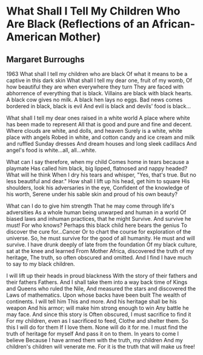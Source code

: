 # What Shall I Tell My Children Who Are Black (Reflections of an African-American Mother)
## Margaret Burroughs
1963
What shall I tell my children who are black
Of what it means to be a captive in this dark skin
What shall I tell my dear one, fruit of my womb,
Of how beautiful they are when everywhere they turn
They are faced with abhorrence of everything that is black.
Villains are black with black hearts.
A black cow gives no milk. A black hen lays no eggs.
Bad news comes bordered in black, black is evil
And evil is black and devils' food is black…

What shall I tell my dear ones raised in a white world
A place where white has been made to represent
All that is good and pure and fine and decent.
Where clouds are white, and dolls, and heaven
Surely is a white, white place with angels
Robed in white, and cotton candy and ice cream
and milk and ruffled Sunday dresses
And dream houses and long sleek cadillacs
And angel's food is white…all, all…white.

What can I say therefore, when my child
Comes home in tears because a playmate
Has called him black, big lipped, flatnosed
and nappy headed? What will he think
When I dry his tears and whisper, "Yes, that's true.
But no less beautiful and dear."
How shall I lift up his head, get him to square
His shoulders, look his adversaries in the eye,
Confident of the knowledge of his worth,
Serene under his sable skin and proud of his own beauty?

What can I do to give him strength
That he may come through life's adversities
As a whole human being unwarped and human in a world
Of biased laws and inhuman practices, that he might
Survive. And survive he must! For who knows?
Perhaps this black child here bears the genius
To discover the cure for…Cancer
Or to chart the course for exploration of the universe.
So, he must survive for the good of all humanity.
He must and will survive.
I have drunk deeply of late from the foundation
Of my black culture, sat at the knee and learned
From Mother Africa, discovered the truth of my heritage,
The truth, so often obscured and omitted.
And I find I have much to say to my black children.

I will lift up their heads in proud blackness
With the story of their fathers and their fathers
Fathers. And I shall take them into a way back time
of Kings and Queens who ruled the Nile,
And measured the stars and discovered the
Laws of mathematics. Upon whose backs have been built
The wealth of continents. I will tell him
This and more. And his heritage shall be his weapon
And his armor; will make him strong enough to win
Any battle he may face. And since this story is
Often obscured, I must sacrifice to find it
For my children, even as I sacrificed to feed,
Clothe and shelter them. So this I will do for them
If I love them. None will do it for me.
I must find the truth of heritage for myself
And pass it on to them. In years to come I believe
Because I have armed them with the truth, my children
And my children's children will venerate me.
For it is the truth that will make us free!